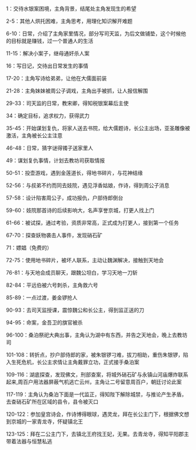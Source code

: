 
1：交待水银案困境，主角背景，结尾处主角发现生的希望

2-5：其他人烘托困难，主角思考，用理化知识解开难题

6-10：日常，介绍了主角家里情况，部分写司天监，为后文做铺垫，这个时候他的目标就是赚钱，过一个普通人的生活

11-15：解决小案子，继母通奸杀人案

16：写日记，交待出日常发生的事情

17-20：主角写诗给弟弟，让他在大儒面前装

21-28：主角妹妹被周公子调戏，主角出手被抓，让人报信解围

29-33：司天监的日常，教宋卿，得知税银案幕后主使

34：确定目标，追求权力，获得武力

35-45：开始谋划复仇，将家人送去书院，给大儒题诗，长公主出场，亚圣雕像被激活，主角被长公主注意

46-48：日常，猜字谜得镯子送家里人

49：谋划复仇事情，计划去教坊司获取情报

50-51：投壶游戏，遇到金莲道长，得地书碎片，与花神结缘

52-56：与叔弟不约而同去妓院，遇见浮香姑娘，作诗，得到周公子消息

57-58：设计陷害周公子，成功报仇，户部侍郎倒台

59-60：妓院那首诗的后续影响大，名声享誉京城，打更人找上门

61-66：被试探，通过考验，资质非常高，正式成为打更人，接到第一个任务

67-70：探查妖物袭击人事件，发现硝石矿

71：嫖娼（免费的）

72-75：使用地书碎片，被坏人联系，主动让魏渊解决，接触到天地会

76-81：与天地会成员聊天，跟魏公坦白，学习天地一刀斩

82-84：平远伯被六号刺杀，主角救六号

85-89：一点过渡，姜金锣抢人

90-93：去司天监授课，震惊魏公和长公主，得到监正送的刀

94-95：命案，金吾卫的旗官被杀

96-100：桑泊祭祀大典出事，主角认为湖中有东西，并告之天地会，晚上去教坊司

101-108：转折点，抄户部侍郎的家，被朱银锣刁难，拔刀相助，重伤朱银锣，陷入生死危机，长公主求情让主角戴罪立功，正式接手桑泊案

109-116：湖底探查，发现佛文，刑部查案，将城外硝石矿与永镇山河庙爆炸联系起来,周百户用法器屏蔽气机逃亡云州，主角让二号留意周百户，朝廷讨论此案

117-119：主角认为桑泊下面是一代监正，得知陛下解除城禁，与推论产生矛盾，去查硝石矿所在区域的县令，县令被灭口

120-122：参加皇宫诗会，作诗博得眼球，遇灵龙，拜在长公主门下，根据佛文想到京城的一家青龙寺，怀疑镇北王

123-125：拜在二公主门下，去镇北王府找王妃，无果。去青龙寺，得知平阳郡主带着法器与恒慧私逃
